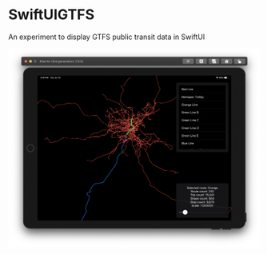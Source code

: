 # SwiftUIGTFS
An experiment to display GTFS public transit data in SwiftUI

![Screenshot of SwiftUIGTFS on iPad simulator](https://raw.githubusercontent.com/goldringsimon/SwiftUIGTFS/master/Screen%20Shot%202020-07-14%20at%203.19.07%20PM.png)
